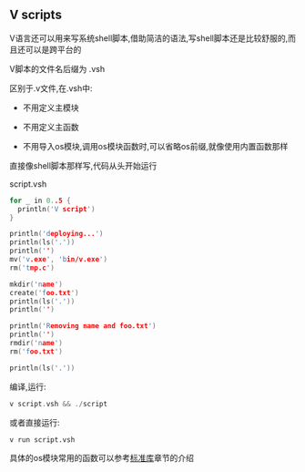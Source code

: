 ## V scripts

V语言还可以用来写系统shell脚本,借助简洁的语法,写shell脚本还是比较舒服的,而且还可以是跨平台的

V脚本的文件名后缀为 .vsh

区别于.v文件,在.vsh中:

- 不用定义主模块

- 不用定义主函数

- 不用导入os模块,调用os模块函数时,可以省略os前缀,就像使用内置函数那样

直接像shell脚本那样写,代码从头开始运行

script.vsh

```c
for _ in 0..5 {
  println('V script')
}

println('deploying...')
println(ls('.'))
println('')
mv('v.exe', 'bin/v.exe')
rm('tmp.c')

mkdir('name')
create('foo.txt')
println(ls('.'))
println('')

println('Removing name and foo.txt')
println('')
rmdir('name')
rm('foo.txt')

println(ls('.'))
```

编译,运行:

```c
v script.vsh && ./script
```

或者直接运行:

```
v run script.vsh
```

具体的os模块常用的函数可以参考[标准库](stdlibrary.md)章节的介绍